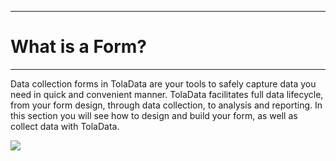 ****
# What is a Form?
---
Data collection forms in TolaData are your tools to safely capture data you need in quick and convenient manner. TolaData facilitates full data lifecycle, from your form design, through data collection, to analysis and reporting. In this section you will see how to design and build your form, as well as collect data with TolaData.

![](/assets_en/form.gif)









